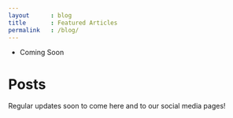 ```yaml
---
layout      : blog
title       : Featured Articles
permalink   : /blog/
---
```









<!-- Jumbotron
–––––––––––––––––––––––––––––––––––––––––––––––––– -->
<!--
<div class="blog-section">
  <div class="container">
     <h1 class="blog-title">Article Entries</h1>
  </div>
</div>
-->
<!-- ––––––––––––––––––––––––––––––––––––––––––––– -->


<!-- begin carousel 

<div class="container">
  <div class="row">
     <div class="slider-size">
                    <div id="carousel-feat" class="carousel slide" data-ride="carousel">
                        <!-- Indicators 
                        <ol class="carousel-indicators">
                            <li data-target="#carousel-feat" data-slide-to="0" class="active"></li>
                            <li data-target="#carousel-feat" data-slide-to="1"></li>
                            <li data-target="#carousel-feat" data-slide-to="2"></li>
                        </ol>

                        <!-- Wrapper for slides 
                        <div class="carousel-inner" role="listbox">
                            <div class="item active">
                                <img src="/images/blog/carousel1.png" alt="who we are">
                                <div class="carousel-caption">
                                    <h1></h1>
                                    <a class="btn btn-primary btn-lg" href="/about" role="button">Learn about our project. &raquo;</a> 
                                </div>
                            </div>
                            <div class="item">
                                <img src="/images/blog/carousel2.png" alt="roclineage blog">
                                 <div class="carousel-caption">
                                     <h1></h1>
                                     <a class="btn btn-primary btn-lg" href="/blog" role="button">Share your perspective. &raquo;</a> 
                                 </div>
                            </div>
                            <div class="item">
                              <img src="/images/blog/carousel3.png" alt="work with us">
                              <div class="carousel-caption">
                                <h1></h1>
                                <a class="btn btn-primary btn-lg" href="/contact" role="button">Work with us. &raquo;</a> 
                              </div>
                            </div>
                        </div>

                        <!-- Controls 
                        <a class="left carousel-control" href="#carousel-feat" data-slide="prev">
                            <span class="icon-prev" aria-hidden="true"></span>
                            <span class="sr-only">Previous</span>
                        </a>
                        <a class="right carousel-control" href="#carousel-feat" data-slide="next">
                            <span class="icon-next" aria-hidden="true"></span>
                            <span class="sr-only">Next</span>
                        </a>
                    </div>
                </div>
            </div>
        </div>

<!-- end carousel -->






<!-- Content Section
–––––––––––––––––––––––––––––––––––––––––––––––––– -->

<div class="content-section">
  <div class="container showcase">
<!--     <div class="page-header">
      <h1>Featured Articles</h1>
    </div>
 -->    <ul class="caption-li"><li>Coming Soon</li>
    <!-- <li>Post about company mission.</li>
    <li>Second post in list</li> -->
    </ul>
  </div>
</div>

<!-- ––––––––––––––––––––––––––––––––––––––––––––– -->

<div class="blog-section">
  <div class="page-header">
        <h1>Posts</h1>
        <p>Regular updates soon to come here and to our social media pages!</p>
  </div>
</div>





<!-- Section Primary BG
––––––––––––––––––––––––––––––––––––––––––––– 

<div class="layout-section bg-primary">
  <div class="container">
    <p class="text-center">Content separator, should be a thin contrasting line</p>
  </div>
</div>

–––––––––––––––––––––––––––––––––––––––– -->



